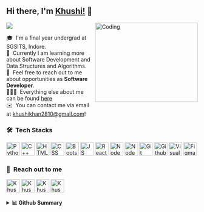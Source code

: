 
## Hi there, I'm [Khushi!](https://www.linkedin.com/in/khushikhan/) 👋 
![](https://komarev.com/ghpvc/?username=khankhushi&label=Profile+Views&style=for-the-badge&color=3b82f6)
<img align="right" alt="Coding" width="270" src="https://user-images.githubusercontent.com/81975567/213871187-5f4af020-4be1-4f17-baa2-0a0b3e2909c2.gif" height="208.278" >


🎓 &nbsp;I'm a final year undergrad at SGSITS, Indore.\
🌱 &nbsp;Currently I am learning more about Software Development and Data Structures and Algorithms.\
💬 &nbsp;Feel free to reach out to me about opportunities as **Software Developer**.\
👩🏾‍💻 &nbsp;Everything else about me can be found [here](https://khankhushi.github.io/) \
✉️ &nbsp;You can contact me via email at [khushikhan2810@gmail.com](mailto:khushikhan2810@gmail.com)!

### 🛠 &nbsp;Tech Stacks
<p>
<img width="35" alt="Python" src="https://cdn.jsdelivr.net/gh/devicons/devicon/icons/python/python-original.svg" /> 
<img width="35" alt="C++" src="https://cdn.jsdelivr.net/gh/devicons/devicon/icons/cplusplus/cplusplus-original.svg" />
<img width="35" alt="HTML" src="https://cdn.jsdelivr.net/gh/devicons/devicon/icons/html5/html5-original.svg" />
<img width="35" alt="CSS" src="https://cdn.jsdelivr.net/gh/devicons/devicon/icons/css3/css3-original.svg" />
<img width="35" alt="Bootstrap" src="https://cdn.jsdelivr.net/gh/devicons/devicon/icons/bootstrap/bootstrap-plain.svg" />  
<img width="35" alt="JS" src="https://cdn.jsdelivr.net/gh/devicons/devicon/icons/javascript/javascript-original.svg" />
<img width="35" alt="React" src="https://cdn.jsdelivr.net/gh/devicons/devicon/icons/react/react-original.svg" />
<img width="35" alt="Node" src="https://cdn.jsdelivr.net/gh/devicons/devicon/icons/nodejs/nodejs-original-wordmark.svg" />
<img width="35" alt="Node" src="https://cdn.jsdelivr.net/gh/devicons/devicon/icons/express/express-original.svg" />
 <img width="35" alt="Git" src="https://cdn.jsdelivr.net/gh/devicons/devicon/icons/git/git-original.svg" />
<img width="35" alt="Github" src="https://cdn.jsdelivr.net/gh/devicons/devicon/icons/github/github-original.svg" />
<img width="35" alt="Visualstudio" src="https://cdn.jsdelivr.net/gh/devicons/devicon/icons/visualstudio/visualstudio-plain.svg" />
<img width="35" alt="Figma" src="https://cdn.jsdelivr.net/gh/devicons/devicon/icons/figma/figma-original.svg" />
</p> 

### 🔎 &nbsp;Reach out to me
<p align="left">
    <a href="https://www.linkedin.com/in/khushikhan/" title="Khushi's linkedin"><img width="35" alt="Khushi's LinkedIn"src="https://user-images.githubusercontent.com/81975567/175559225-b4b11f66-e5f9-4c4d-b93c-ae0551606ab1.png"></a>
<a href="https://twitter.com/maybekhushii" title="Khushi's Twitter"><img width="35" alt="Khushi's Twitter"src="https://user-images.githubusercontent.com/81975567/175558969-524b17fe-499a-4604-b065-5d58c35ce96b.png"></a>
<a href="https://khankhushi.github.io/" title="Khushi's Portfolio"><img width="35" alt="Khushi's Portfolio" src="https://user-images.githubusercontent.com/81975567/175559971-8edbc18d-a0ce-4da4-82e4-027cbc706cb8.png"></a>
<a href="https://leetcode.com/khushikhan/" title="Khushi's Leetcode"><img width="35" alt="Khushi's Leetcode" src="https://github.com/khankhushi/khankhushi/assets/81975567/143d17df-3ba3-49f7-8f34-19d205d0555c"></a>
 </p>

 
<details>

<summary> <b>📊 Github Summary </b> </summary>
<img src="https://github-readme-streak-stats.herokuapp.com?user=khankhushi&theme=github-dark&date_format=j%20M%5B%20Y%5D&fire=FF8F17&border=504E62&ring=3B82F6&dates=3B82F6&stroke=DDDDDD" alt="Streaks-graph"><p/>
</details>


 
